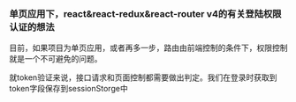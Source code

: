 ### 单页应用下，react&react-redux&react-router v4的有关登陆权限认证的想法
目前，如果项目为单页应用，或者再多一步，路由由前端控制的条件下，权限控制就是一个不可避免的问题。  

就token验证来说，接口请求和页面控制都需要做出判定。我们在登录时获取到token字段保存到sessionStorge中